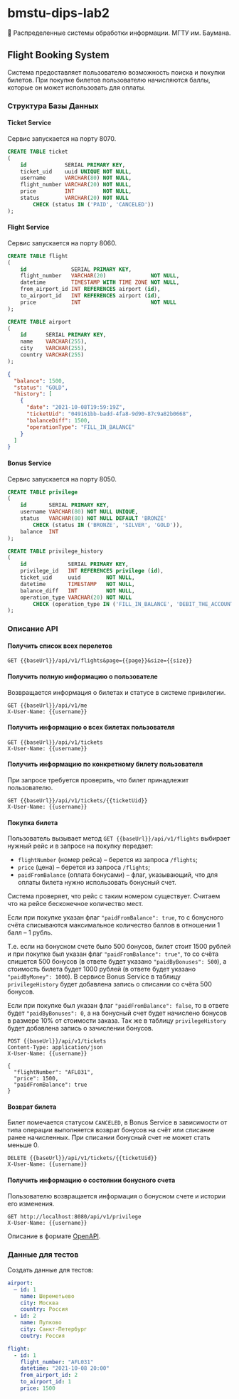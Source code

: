 # bmstu-dips-lab2
🐬 Распределенные системы обработки информации. МГТУ им. Баумана.

## Flight Booking System

Система предоставляет пользователю возможность поиска и покупки билетов. При покупке билетов пользователю начисляются
баллы, которые он может использовать для оплаты.

### Структура Базы Данных

#### Ticket Service

Сервис запускается на порту 8070.

```sql
CREATE TABLE ticket
(
    id            SERIAL PRIMARY KEY,
    ticket_uid    uuid UNIQUE NOT NULL,
    username      VARCHAR(80) NOT NULL,
    flight_number VARCHAR(20) NOT NULL,
    price         INT         NOT NULL,
    status        VARCHAR(20) NOT NULL
        CHECK (status IN ('PAID', 'CANCELED'))
);
```

#### Flight Service

Сервис запускается на порту 8060.

```sql
CREATE TABLE flight
(
    id              SERIAL PRIMARY KEY,
    flight_number   VARCHAR(20)              NOT NULL,
    datetime        TIMESTAMP WITH TIME ZONE NOT NULL,
    from_airport_id INT REFERENCES airport (id),
    to_airport_id   INT REFERENCES airport (id),
    price           INT                      NOT NULL
);

CREATE TABLE airport
(
    id      SERIAL PRIMARY KEY,
    name    VARCHAR(255),
    city    VARCHAR(255),
    country VARCHAR(255)
);
```

```json
{
  "balance": 1500,
  "status": "GOLD",
  "history": [
    {
      "date": "2021-10-08T19:59:19Z",
      "ticketUid": "049161bb-badd-4fa8-9d90-87c9a82b0668",
      "balanceDiff": 1500,
      "operationType": "FILL_IN_BALANCE"
    }
  ]
}
```
#### Bonus Service

Сервис запускается на порту 8050.

```sql
CREATE TABLE privilege
(
    id       SERIAL PRIMARY KEY,
    username VARCHAR(80) NOT NULL UNIQUE,
    status   VARCHAR(80) NOT NULL DEFAULT 'BRONZE'
        CHECK (status IN ('BRONZE', 'SILVER', 'GOLD')),
    balance  INT
);

CREATE TABLE privilege_history
(
    id             SERIAL PRIMARY KEY,
    privilege_id   INT REFERENCES privilege (id),
    ticket_uid     uuid        NOT NULL,
    datetime       TIMESTAMP   NOT NULL,
    balance_diff   INT         NOT NULL,
    operation_type VARCHAR(20) NOT NULL
        CHECK (operation_type IN ('FILL_IN_BALANCE', 'DEBIT_THE_ACCOUNT'))
);
```

### Описание API

#### Получить список всех перелетов

```http request
GET {{baseUrl}}/api/v1/flights&page={{page}}&size={{size}}
```

#### Получить полную информацию о пользователе

Возвращается информация о билетах и статусе в системе привилегии.

```http request
GET {{baseUrl}}/api/v1/me
X-User-Name: {{username}}
```

#### Получить информацию о всех билетах пользователя

```http request
GET {{baseUrl}}/api/v1/tickets
X-User-Name: {{username}}
```

#### Получить информацию по конкретному билету пользователя

При запросе требуется проверить, что билет принадлежит пользователю.

```http request
GET {{baseUrl}}/api/v1/tickets/{{ticketUid}}
X-User-Name: {{username}}
```

#### Покупка билета

Пользователь вызывает метод `GET {{baseUrl}}/api/v1/flights` выбирает нужный рейс и в запросе на покупку передает:

* `flightNumber` (номер рейса) – берется из запроса `/flights`;
* `price` (цена) – берется из запроса `/flights`;
* `paidFromBalance` (оплата бонусами) – флаг, указывающий, что для оплаты билета нужно использовать бонусный счет.

Система проверяет, что рейс с таким номером существует. Считаем что на рейсе бесконечное количество мест.

Если при покупке указан флаг `"paidFromBalance": true`, то с бонусного счёта списываются максимальное количество баллов
в отношении 1 балл – 1 рубль.

Т.е. если на бонусном счете было 500 бонусов, билет стоит 1500 рублей и при покупке был указан
флаг `"paidFromBalance": true"`, то со счёта спишется 500 бонусов (в ответе будет указано `"paidByBonuses": 500`), а
стоимость билета будет 1000 рублей (в ответе будет указано `"paidByMoney": 1000`). В сервисе Bonus Service в
таблицу `privilegeHistory` будет добавлена запись о списании со счёта 500 бонусов.

Если при покупке был указан флаг `"paidFromBalance": false`, то в ответе будет `"paidByBonuses": 0`, а на бонусный счет
будет начислено бонусов в размере 10% от стоимости заказа. Так же в таблицу `privilegeHistory` будет добавлена запись о
зачислении бонусов.

```http request
POST {{baseUrl}}/api/v1/tickets
Content-Type: application/json
X-User-Name: {{username}}

{
  "flightNumber": "AFL031",
  "price": 1500,
  "paidFromBalance": true
}
```

#### Возврат билета

Билет помечается статусом `CANCELED`, в Bonus Service в зависимости от типа операции выполняется возврат бонусов на счёт
или списание ранее начисленных. При списании бонусный счет не может стать меньше 0.

```http request
DELETE {{baseUrl}}/api/v1/tickets/{{ticketUid}}
X-User-Name: {{username}}
```

#### Получить информацию о состоянии бонусного счета

Пользователю возвращается информация о бонусном счете и истории его изменения.

```http request
GET http://localhost:8080/api/v1/privilege
X-User-Name: {{username}}
```

Описание в формате [OpenAPI](docs/example_openapi.yaml).

### Данные для тестов

Создать данные для тестов:

```yaml
airport:
  – id: 1
    name: Шереметьево
    city: Москва
    country: Россия
  - id: 2
    name: Пулково
    city: Санкт-Петербург
    coutry: Россия

flight:
  - id: 1
    flight_number: "AFL031"
    datetime: "2021-10-08 20:00"
    from_airport_id: 2
    to_airport_id: 1
    price: 1500
```
